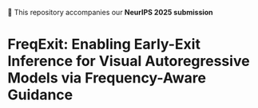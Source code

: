 📝 This repository accompanies our **NeurIPS 2025 submission**
# FreqExit: Enabling Early-Exit Inference for Visual Autoregressive Models via Frequency-Aware Guidance

